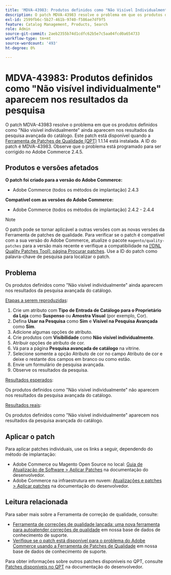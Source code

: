 ```yaml
---
title: 'MDVA-43983: Produtos definidos como "Não Visível Individualmente" aparecem nos resultados da pesquisa'
description: O patch MDVA-43983 resolve o problema em que os produtos definidos como "Não visível individualmente" ainda aparecem nos resultados da pesquisa avançada do catálogo. Este patch está disponível quando a [Ferramenta de correções de qualidade (QPT)](/help/announcements/adobe-commerce-announcements/magento-quality-patches-released-new-tool-to-self-serve-quality-patches.md) 1.1.14 está instalada. A ID do patch é MDVA-43983. Observe que o problema está programado para ser corrigido no Adobe Commerce 2.4.5.
exl-id: 2599fb6c-5b27-461b-9740-f586ae7df9f5
feature: Catalog Management, Products, Search
role: Admin
source-git-commit: 2aeb2355b74d1cdfc62b5e7c5aa04fcd0a654733
workflow-type: tm+mt
source-wordcount: '493'
ht-degree: 0%

---
```


# MDVA-43983: Produtos definidos como &quot;Não visível individualmente&quot; aparecem nos resultados da pesquisa

O patch MDVA-43983 resolve o problema em que os produtos definidos como &quot;Não visível individualmente&quot; ainda aparecem nos resultados da pesquisa avançada do catálogo. Este patch está disponível quando a [Ferramenta de Patches de Qualidade (QPT)](/help/announcements/adobe-commerce-announcements/magento-quality-patches-released-new-tool-to-self-serve-quality-patches.md) 1.1.14 está instalada. A ID do patch é MDVA-43983. Observe que o problema está programado para ser corrigido no Adobe Commerce 2.4.5.

## Produtos e versões afetados

**O patch foi criado para a versão do Adobe Commerce:**

* Adobe Commerce (todos os métodos de implantação) 2.4.3

**Compatível com as versões do Adobe Commerce:**

* Adobe Commerce (todos os métodos de implantação) 2.4.2 - 2.4.4

>[!NOTE]
>
>O patch pode se tornar aplicável a outras versões com as novas versões da Ferramenta de patches de qualidade. Para verificar se o patch é compatível com a sua versão do Adobe Commerce, atualize o pacote `magento/quality-patches` para a versão mais recente e verifique a compatibilidade na [[!DNL Quality Patches Tool]: página Procurar patches](https://experienceleague.adobe.com/tools/commerce-quality-patches/index.html?lang=pt-BR). Use a ID do patch como palavra-chave de pesquisa para localizar o patch.

## Problema

Os produtos definidos como &quot;Não visível individualmente&quot; ainda aparecem nos resultados da pesquisa avançada do catálogo.

<u>Etapas a serem reproduzidas</u>:

1. Crie um atributo com **Tipo de Entrada de Catálogo para o Proprietário da Loja** como **Suspenso** ou **Amostra Visual** (por exemplo, Cor).
1. Defina **Usar na Pesquisa** como **Sim** e **Visível na Pesquisa Avançada** como **Sim**.
1. Adicione algumas opções de atributo.
1. Crie produtos com **Visibilidade** como **Não visível individualmente**.
1. Atribuir opções de atributo de cor.
1. Vá para a página **Pesquisa avançada de catálogo** na vitrine.
1. Selecione somente a opção Atributo de cor no campo Atributo de cor e deixe o restante dos campos em branco ou como estão.
1. Envie um formulário de pesquisa avançada.
1. Observe os resultados da pesquisa.

<u>Resultados esperados</u>:

Os produtos definidos como &quot;Não visível individualmente&quot; não aparecem nos resultados da pesquisa avançada do catálogo.

<u>Resultados reais</u>:

Os produtos definidos como &quot;Não visível individualmente&quot; aparecem nos resultados da pesquisa avançada do catálogo.

## Aplicar o patch

Para aplicar patches individuais, use os links a seguir, dependendo do método de implantação:

* Adobe Commerce ou Magento Open Source no local: [Guia de Atualização de Software > Aplicar Patches](https://experienceleague.adobe.com/pt-br/docs/commerce-operations/tools/quality-patches-tool/usage) na documentação do desenvolvedor.
* Adobe Commerce na infraestrutura em nuvem: [Atualizações e patches > Aplicar patches](https://experienceleague.adobe.com/pt-br/docs/commerce-cloud-service/user-guide/develop/upgrade/apply-patches) na documentação do desenvolvedor.

## Leitura relacionada

Para saber mais sobre a Ferramenta de correção de qualidade, consulte:

* [Ferramenta de correções de qualidade lançada: uma nova ferramenta para autoatender correções de qualidade](/help/announcements/adobe-commerce-announcements/magento-quality-patches-released-new-tool-to-self-serve-quality-patches.md) em nossa base de dados de conhecimento de suporte.
* [Verifique se o patch está disponível para o problema do Adobe Commerce usando a Ferramenta de Patches de Qualidade](/help/support-tools/patches-available-in-qpt-tool/check-patch-for-magento-issue-with-magento-quality-patches.md) em nossa base de dados de conhecimento de suporte.

Para obter informações sobre outros patches disponíveis no QPT, consulte [Patches disponíveis no QPT](https://experienceleague.adobe.com/tools/commerce-quality-patches/index.html?lang=pt-BR) na documentação do desenvolvedor.
